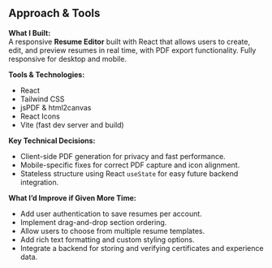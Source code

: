 ## Approach & Tools

**What I Built:**  
A responsive **Resume Editor** built with React that allows users to create, edit, and preview resumes in real time, with PDF export functionality. Fully responsive for desktop and mobile.

**Tools & Technologies:**  
- React  
- Tailwind CSS  
- jsPDF & html2canvas  
- React Icons  
- Vite (fast dev server and build)

**Key Technical Decisions:**  
- Client-side PDF generation for privacy and fast performance.  
- Mobile-specific fixes for correct PDF capture and icon alignment.  
- Stateless structure using React `useState` for easy future backend integration.

**What I’d Improve if Given More Time:**  
- Add user authentication to save resumes per account.  
- Implement drag-and-drop section ordering.  
- Allow users to choose from multiple resume templates.  
- Add rich text formatting and custom styling options.  
- Integrate a backend for storing and verifying certificates and experience data.
